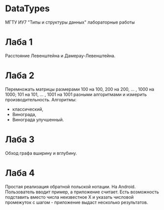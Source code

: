 # DataTypes
МГТУ ИУ7 "Типы и структуры данных" лабораторные работы

# Лаба 1
Расстояние Левенштейна и Дамерау-Левенштейна.

# Лаба 2
Перемножать матрицы размерами 100 на 100, 200 на 200, ... , 1000 на 1000; 101 на 101, ... , 1001 на 1001 разными алгоритмами и измерить производительность.
Алгоритмы:
- классический,
- Винограда,
- Винограда улучшенный.

# Лаба 3
Обход графа вширину и вглубину.

# Лаба 4
Простая реализация обратной польской нотации.
На Android.
Пользователь вводит пример, а приложение считает.
Есть возможность подставить вместо числа неизвестное X и указать числовой промежуток с шагом - приложение выдаст несколько результатов.
